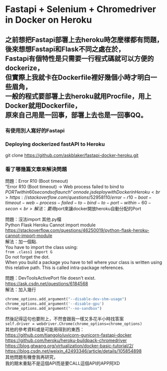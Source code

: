 Fastapi + Selenium + Chromedriver in Docker on Heroku 
====
之前想把Fastapi部署上去heroku時怎麼樣都有問題，<br>
後來想想Fastapi和Flask不同之處在於，<br>
Fastapi有個特性是只需要一行程式碼就可以方便的dockerize，<br>
但實際上我就卡在Dockerfile裡好幾個小時才明白一些眉角，<br>
一般的程式要部署上去heroku就用Procfile，用上Docker就用Dockerfile，<br>
原來自己用是一回事，部署上去也是一回事QQ。 
------

### 有使用別人寫好的Fastapi
### Deploying dockerized fastAPI to Heroku  
 git clone https://github.com/askblaker/fastapi-docker-heroku.git

### 看了哪幾篇文章來解決問題
問題：Error R10 (Boot timeout)<br>
“Error R10 (Boot timeout) -> Web process failed to bind to $PORT within 60 seconds of launch” on node.js deploy with Docker in Heroku<br>
https://stackoverflow.com/questions/52958110/error-r10-boot-timeout-web-process-failed-to-bind-to-port-within-60-secon<br>
解法：要用　$port來讓docker開放heroku自動分配的Port<br>

問題：沒法import 其他.py檔<br>
Python Flask Heroku Cannot import module<br>
https://stackoverflow.com/questions/46250019/python-flask-heroku-cannot-import-module<br>
解法：加一個點.<br>
You have to import the class using:<br>
`from .class1 import G`<br>
Do not forget the dot. <br>When you build a package you have to tell where your class is written using this relative path. This is called intra-package references.<br>

問題：DevToolsActivePort file doesn't exist.<br>
https://ask.csdn.net/questions/6184568<br>
解法：加入幾行<br>
```py
chrome_options.add_argument("--disable-dev-shm-usage")
chrome_options.add_argument('--disable-gpu')
chrome_options.add_argument("--no-sandbox") 
```
然後記得這句也要附上，不然會跟我一樣又多花半小時找答案<br>
`self.driver = webdriver.Chrome(chrome_options=chrome_options)`<br>
其他的參考資料或是可能用得到的東西：<br>
https://github.com/tiangolo/uvicorn-gunicorn-fastapi-docker<br>
https://github.com/heroku/heroku-buildpack-chromedriver<br>
https://blog.gtwang.org/virtualization/docker-basic-tutorial/2/<br>
https://blog.csdn.net/weixin_42493346/article/details/105854898<br>
其他問題有機會我再研究，<br>
我的期末重點不是這個API而是要CALL這個API的APP阿XD<br>